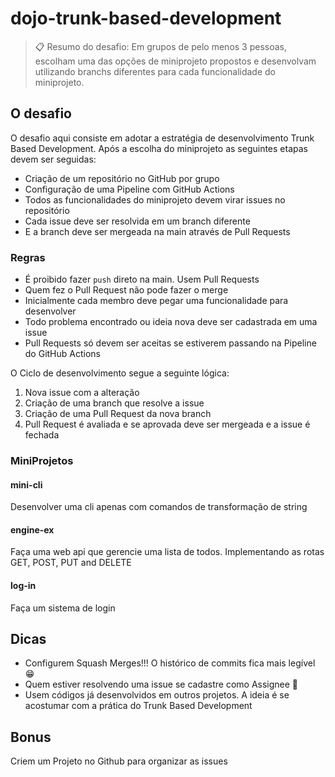 # dojo-trunk-based-development

> 📋 Resumo do desafio: Em grupos de pelo menos 3 pessoas, escolham uma das opções de miniprojeto propostos e desenvolvam utilizando branchs diferentes para cada funcionalidade do miniprojeto.

## O desafio

O desafio aqui consiste em adotar a estratégia de desenvolvimento Trunk Based Development. Após a escolha do miniprojeto as seguintes etapas devem ser seguidas:

* Criação de um repositório no GitHub por grupo 
* Configuração de uma Pipeline com GitHub Actions
* Todos as funcionalidades do miniprojeto devem virar issues no repositório
* Cada issue deve ser resolvida em um branch diferente
* E a branch deve ser mergeada na main através de Pull Requests

### Regras
* É proibido fazer `push` direto na main. Usem Pull Requests
* Quem fez o Pull Request não pode fazer o merge
* Inicialmente cada membro deve pegar uma funcionalidade para desenvolver
* Todo problema encontrado ou ideia nova deve ser cadastrada em uma issue
* Pull Requests só devem ser aceitas se estiverem passando na Pipeline do GitHub Actions

O Ciclo de desenvolvimento segue a seguinte lógica:

1. Nova issue com a alteração
2. Criação de uma branch que resolve a issue
3. Criação de uma Pull Request da nova branch
4. Pull Request é avaliada e se aprovada deve ser mergeada e a issue é fechada

### MiniProjetos

#### mini-cli

Desenvolver uma cli apenas com comandos de transformação de string

#### engine-ex

Faça uma web api que gerencie uma lista de todos. Implementando as rotas GET, POST, PUT and DELETE

#### log-in

Faça um sistema de login

## Dicas

- Configurem Squash Merges!!! O histórico de commits fica mais legível 😁
- Quem estiver resolvendo uma issue se cadastre como Assignee 👀
- Usem códigos já desenvolvidos em outros projetos. A ideia é se acostumar com a prática do Trunk Based Development

## Bonus

Criem um Projeto no Github para organizar as issues
